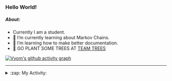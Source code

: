 ### Hello World!

##### About:
- Currently I am a student.
- 🌱 I’m currently learning about Markov Chains.
- 🌱 I’m learning how to make better documentation.
- 🌱 GO PLANT SOME TREES AT [TEAM TREES](https://teamtrees.org/)

[![Vyom's github activity graph](https://activity-graph.herokuapp.com/graph?username=Vyvy-vi)](https://github.com/ashutosh00710/github-readme-activity-graph)

---
<details>
  <summary>:zap: My Activity:</summary>
  
<!--START_SECTION:waka-->
![Code Time](http://img.shields.io/badge/Code%20Time-794%20hrs%2030%20mins-blue)

**I'm a Night 🦉** 

```text
🌞 Morning    69 commits     ██░░░░░░░░░░░░░░░░░░░░░░░   9.22% 
🌆 Daytime    168 commits    █████░░░░░░░░░░░░░░░░░░░░   22.46% 
🌃 Evening    253 commits    ████████░░░░░░░░░░░░░░░░░   33.82% 
🌙 Night      258 commits    ████████░░░░░░░░░░░░░░░░░   34.49%

```
📅 **I'm Most Productive on Sunday** 

```text
Monday       69 commits     ██░░░░░░░░░░░░░░░░░░░░░░░   9.22% 
Tuesday      129 commits    ████░░░░░░░░░░░░░░░░░░░░░   17.25% 
Wednesday    117 commits    ████░░░░░░░░░░░░░░░░░░░░░   15.64% 
Thursday     107 commits    ███░░░░░░░░░░░░░░░░░░░░░░   14.3% 
Friday       99 commits     ███░░░░░░░░░░░░░░░░░░░░░░   13.24% 
Saturday     77 commits     ██░░░░░░░░░░░░░░░░░░░░░░░   10.29% 
Sunday       150 commits    █████░░░░░░░░░░░░░░░░░░░░   20.05%

```


📊 **This Week I Spent My Time On** 

```text
🔥 Editors: 
VS Code                  42 mins             ████████████████████████░   99.13% 
Vim                      0 secs              ░░░░░░░░░░░░░░░░░░░░░░░░░   0.87%

🐱‍💻 Projects: 
blog                     42 mins             ████████████████████████░   99.13% 
Unknown Project          0 secs              ░░░░░░░░░░░░░░░░░░░░░░░░░   0.87%

```


 Last Updated on 18/05/2022 22:04:22 UTC
<!--END_SECTION:waka-->
</details>
